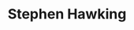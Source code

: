 ---
title: Stephen Hawking
picture: stephen_hawking.jpg
text: Stephen Hawking is one of the most famous physicist and is well known for his theories about black holes.
---